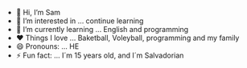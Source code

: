 - 👋 Hi, I’m Sam
- 👀 I’m interested in ... continue learning
- 🌱 I’m currently learning ... English and programming
- ❤️ Things I love ... Baketball, Voleyball, programming and my family
- 😄 Pronouns: ... HE
- ⚡ Fun fact: ... I´m 15 years old, and I´m Salvadorian

<!---
Sam-Ag1105/Sam-Ag1105 is a ✨ special ✨ repository because its `README.md` (this file) appears on your GitHub profile.
You can click the Preview link to take a look at your changes.
--->
